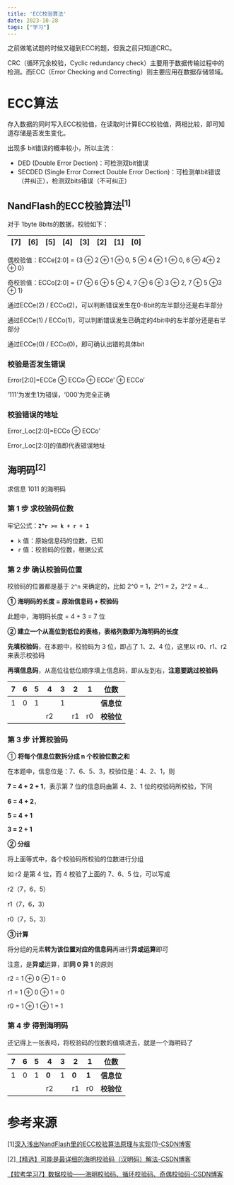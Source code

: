```yaml
---
title: 'ECC校验算法'
date: 2023-10-28
tags: ["学习"]
---
```


之前做笔试题的时候又碰到ECC的题，但我之前只知道CRC。

CRC（循环冗余校验，Cyclic redundancy check）主要用于数据传输过程中的检测。而ECC（Error Checking and Correcting）则主要应用在数据存储领域。

# ECC算法

存入数据的同时写入ECC校验值，在读取时计算ECC校验值，两相比较，即可知道存储是否发生变化。

出现多 bit错误的概率较小，所以主流：

- DED (Double Error Dection)：可检测双bit错误
- SECDED (Single Error Correct Double Error Dection)：可检测单bit错误（并纠正），检测双bits错误（不可纠正）

## NandFlash的ECC校验算法<sup>[1]</sup>

对于 1byte 8bits的数据，校验如下：

| [7] | [6] | [5] | [4] | [3] | [2] | [1] | [0] |
| --- | --- | --- | --- | --- | --- | --- | --- |

偶校验值：ECCe[2:0] = {3 ⊕ 2 ⊕ 1 ⊕ 0, 5 ⊕ 4 ⊕ 1 ⊕ 0, 6 ⊕ 4⊕ 2 ⊕ 0}

奇校验值：ECCo[2:0] = {7 ⊕ 6 ⊕ 5 ⊕ 4, 7 ⊕ 6 ⊕ 3 ⊕ 2, 7 ⊕ 5 ⊕3 ⊕ 1}

通过ECCe(2) / ECCo(2)，可以判断错误发生在0-8bit的左半部分还是右半部分

通过ECCe(1) / ECCo(1)，可以判断错误发生已确定的4bit中的左半部分还是右半部分

通过ECCe(0) / ECCo(0)，即可确认出错的具体bit

### 校验是否发生错误

Error[2:0]=ECCe ⊕ ECCo ⊕ ECCe’ ⊕ ECCo’

‘111’为发生1为错误，‘000’为完全正确

### 校验错误的地址

Error_Loc[2:0]=ECCo ⊕ ECCo’

Error_Loc[2:0]的值即代表错误地址

## 海明码<sup>[2]</sup>

求信息 1011 的海明码

### 第 1 步 求校验码位数

牢记公式：**`2^r >= k + r + 1`**

* `k` 值：原始信息码的位数，已知
* `r` 值：校验码的位数，根据公式

### 第 2 步 确认校验码位置

校验码的位置都是基于 `2^n` 来确定的，比如 2^0 = 1，2^1 = 2，2^2 = 4…

**① 海明码的长度 = 原始信息码 + 校验码**

此题中，海明码长度 = 4 + 3 = 7 位

**② 建立一个从高位到低位的表格，表格列数即为海明码的长度**

**先填校验码**，在本题中，校验码为 3 位，即占了 1、2、4 位，这里以 r0、r1、r2 来表示校验码

**再填信息码**，从高位往低位顺序填上信息码，即从左到右，**注意要跳过校验码**

<table><thead><tr><th>7</th><th>6</th><th>5</th><th>4</th><th>3</th><th>2</th><th>1</th><th>位数</th></tr></thead><tbody><tr><td>1</td><td>0</td><td>1</td><td></td><td>1</td><td></td><td></td><td><strong>信息位</strong></td></tr><tr><td></td><td></td><td></td><td>r2</td><td></td><td>r1</td><td>r0</td><td><strong>校验位</strong></td></tr></tbody></table>

### 第 3 步 计算校验码

① **将每个信息位数拆分成 n 个校验位数之和**

在本题中，信息位是：7、6、5、3，校验位是：4、2、1，则

**7 = 4 + 2 + 1**，表示第 7 位的信息码由第 4、2、1 位的校验码所校验，下同

**6 = 4 + 2**，

**5 = 4 + 1**

**3 = 2 + 1**

**② 分组**

将上面等式中，各个校验码所校验的位数进行分组

如 r2 是第 4 位，而 4 校验了上面的 7、6、5 位，可以写成

r2（7，6，5）

r1（7，6，3）

r0（7，5，3）

**③计算**

将分组的元素**转为该位置对应的信息码**再进行**异或运算**即可

注意，是**异或**运算，即**同 0 异 1** 的原则

r2 = 1 ⊕ 0 ⊕ 1 = 0

r1 = 1 ⊕ 0 ⊕ 1 = 0

r0 = 1 ⊕ 1 ⊕ 1 = 1

### 第 4 步 得到海明码

还记得上一张表吗，将校验码的位数的值填进去，就是一个海明码了

<table><thead><tr><th>7</th><th>6</th><th>5</th><th>4</th><th>3</th><th>2</th><th>1</th><th>位数</th></tr></thead><tbody><tr><td>1</td><td>0</td><td>1</td><td><strong>0</strong></td><td>1</td><td><strong>0</strong></td><td><strong>1</strong></td><td><strong>信息位</strong></td></tr><tr><td></td><td></td><td></td><td>r2</td><td></td><td>r1</td><td>r0</td><td><strong>校验位</strong></td></tr></tbody></table>

# 参考来源

[1][深入浅出NandFlash里的ECC校验算法原理与实现(1)-CSDN博客](https://blog.csdn.net/qwe5959798/article/details/116481300)

[2][【精选】可能是最详细的海明校验码（汉明码）解法-CSDN博客](https://blog.csdn.net/konley233/article/details/108134466)

[【软考学习7】数据校验——海明校验码、循环校验码、奇偶校验码-CSDN博客](https://zwz99.blog.csdn.net/article/details/126681851?spm=1001.2101.3001.6650.2&utm_medium=distribute.pc_relevant.none-task-blog-2%7Edefault%7ECTRLIST%7ERate-2-126681851-blog-108134466.235%5Ev38%5Epc_relevant_sort_base1&depth_1-utm_source=distribute.pc_relevant.none-task-blog-2%7Edefault%7ECTRLIST%7ERate-2-126681851-blog-108134466.235%5Ev38%5Epc_relevant_sort_base1&utm_relevant_index=5)
